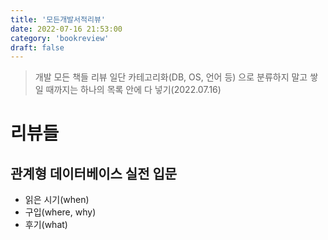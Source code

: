 ```yaml
---
title: '모든개발서적리뷰'
date: 2022-07-16 21:53:00
category: 'bookreview'
draft: false
---
```

> 개발 모든 책들 리뷰
> 일단 카테고리화(DB, OS, 언어 등) 으로 분류하지 말고 쌓일 때까지는 하나의 목록 안에 다 넣기(2022.07.16)


# 리뷰들
## 관계형 데이터베이스 실전 입문

- 읽은 시기(when)
- 구입(where, why)  
- 후기(what)
